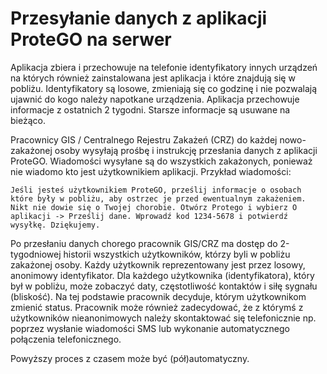 # Przesyłanie danych z aplikacji ProteGO na serwer

Aplikacja zbiera i przechowuje na telefonie identyfikatory innych urządzeń na których również zainstalowana jest aplikacja i które znajdują się w pobliżu. Identyfikatory są losowe, zmieniają się co godzinę i nie pozwalają ujawnić do kogo należy napotkane urządzenia. Aplikacja przechowuje informacje z ostatnich 2 tygodni. Starsze informacje są usuwane na bieżąco.

Pracownicy GIS / Centralnego Rejestru Zakażeń (CRZ) do każdej nowo-zakażonej osoby wysyłają prośbę i instrukcję przesłania danych z aplikacji ProteGO. Wiadomości wysyłane są do wszystkich zakażonych, ponieważ nie wiadomo kto jest użytkownikiem aplikacji. Przykład wiadomości:

```Jeśli jesteś użytkownikiem ProteGO, prześlij informacje o osobach które były w pobliżu, aby ostrzec je przed ewentualnym zakażeniem. Nikt nie dowie się o Twojej chorobie. Otwórz Protego i wybierz O aplikacji -> Prześlij dane. Wprowadź kod 1234-5678 i potwierdź wysyłkę. Dziękujemy.```

Po przesłaniu danych chorego pracownik GIS/CRZ ma dostęp do 2-tygodniowej historii wszystkich użytkowników, którzy byli w pobliżu zakażonej osoby. Każdy użytkownik reprezentowany jest przez losowy, anonimowy identyfikator. Dla każdego użytkownika (identyfikatora), który był w pobliżu, może zobaczyć daty, częstotliwość kontaktów i siłę sygnału (bliskość). Na tej podstawie pracownik decyduje, którym użytkownikom zmienić status. Pracownik może również zadecydować, że z którymś z użytkowników nieanonimowych należy skontaktować się telefonicznie np. poprzez wysłanie wiadomości SMS lub wykonanie automatycznego połączenia telefonicznego.

Powyższy proces z czasem może być (pół)automatyczny.
